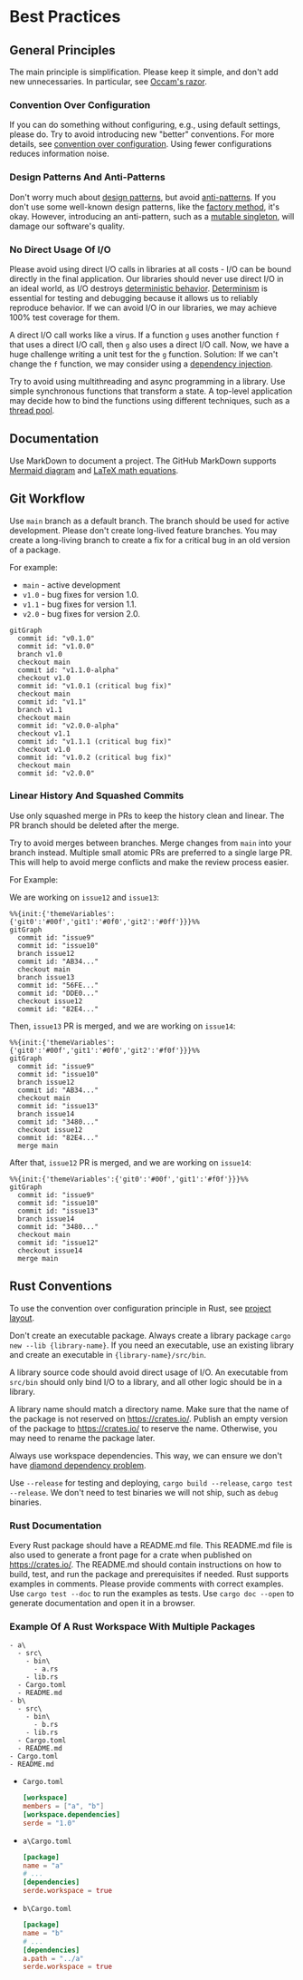 # Best Practices

## General Principles

The main principle is simplification. Please keep it simple, and don't add new unnecessaries. In particular, see [Occam's razor](https://en.wikipedia.org/wiki/Occam%27s_razor#Software_development).

### Convention Over Configuration

If you can do something without configuring, e.g., using default settings, please do. Try to avoid introducing new "better" conventions. For more details, see [convention over configuration](https://en.wikipedia.org/wiki/Convention_over_configuration). Using fewer configurations reduces information noise.

### Design Patterns And Anti-Patterns

Don't worry much about [design patterns](https://en.wikipedia.org/wiki/Software_design_pattern), but avoid [anti-patterns](https://en.wikipedia.org/wiki/Anti-pattern). If you don't use some well-known design patterns, like the [factory method](https://en.wikipedia.org/wiki/Factory_method_pattern), it's okay. However, introducing an anti-pattern, such as a [mutable singleton](https://en.wikipedia.org/wiki/Singleton_pattern#Criticism), will damage our software's quality. 

### No Direct Usage Of I/O

Please avoid using direct I/O calls in libraries at all costs - I/O can be bound directly in the final application. Our libraries should never use direct I/O in an ideal world, as I/O destroys [deterministic behavior](https://en.wikipedia.org/wiki/Deterministic_system). [Determinism](https://en.wikipedia.org/wiki/Determinism) is essential for testing and debugging because it allows us to reliably reproduce behavior. If we can avoid I/O in our libraries, we may achieve 100% test coverage for them.

A direct I/O call works like a virus. If a function `g` uses another function `f` that uses a direct I/O call, then `g` also uses a direct I/O call. Now, we have a huge challenge writing a unit test for the `g` function. Solution: If we can't change the `f` function, we may consider using a [dependency injection](https://en.wikipedia.org/wiki/Dependency_injection).

Try to avoid using multithreading and async programming in a library. Use simple synchronous functions that transform a state. A top-level application may decide how to bind the functions using different techniques, such as a [thread pool](https://en.wikipedia.org/wiki/Thread_pool). 

## Documentation

Use MarkDown to document a project. The GitHub MarkDown supports [Mermaid diagram](https://docs.github.com/en/get-started/writing-on-github/working-with-advanced-formatting/creating-diagrams) and [LaTeX math equations](https://docs.github.com/en/get-started/writing-on-github/working-with-advanced-formatting/writing-mathematical-expressions).

## Git Workflow

Use `main` branch as a default branch. The branch should be used for active development. Please don't create long-lived feature branches. You may create a long-living branch to create a fix for a critical bug in an old version of a package.

For example:
- `main` - active development
- `v1.0` - bug fixes for version 1.0.
- `v1.1` - bug fixes for version 1.1.
- `v2.0` - bug fixes for version 2.0.

```mermaid
gitGraph
  commit id: "v0.1.0"
  commit id: "v1.0.0"
  branch v1.0
  checkout main
  commit id: "v1.1.0-alpha"
  checkout v1.0
  commit id: "v1.0.1 (critical bug fix)"
  checkout main
  commit id: "v1.1"
  branch v1.1
  checkout main
  commit id: "v2.0.0-alpha"
  checkout v1.1
  commit id: "v1.1.1 (critical bug fix)"
  checkout v1.0
  commit id: "v1.0.2 (critical bug fix)"
  checkout main
  commit id: "v2.0.0"
```

### Linear History And Squashed Commits

Use only squashed merge in PRs to keep the history clean and linear. The PR branch should be deleted after the merge.

Try to avoid merges between branches. Merge changes from `main` into your branch instead. Multiple small atomic PRs are preferred to a single large PR. This will help to avoid merge conflicts and make the review process easier.

For Example:

We are working on `issue12` and `issue13`:
```mermaid
%%{init:{'themeVariables':{'git0':'#00f','git1':'#0f0','git2':'#0ff'}}}%%
gitGraph
  commit id: "issue9"
  commit id: "issue10"
  branch issue12
  commit id: "AB34..."
  checkout main
  branch issue13
  commit id: "56FE..."
  commit id: "DDE0..."
  checkout issue12
  commit id: "82E4..."
```

Then, `issue13` PR is merged, and we are working on `issue14`:
```mermaid
%%{init:{'themeVariables':{'git0':'#00f','git1':'#0f0','git2':'#f0f'}}}%%
gitGraph
  commit id: "issue9"
  commit id: "issue10"
  branch issue12
  commit id: "AB34..."
  checkout main
  commit id: "issue13"
  branch issue14
  commit id: "3480..."
  checkout issue12
  commit id: "82E4..."
  merge main
```
      
After that, `issue12` PR is merged, and we are working on `issue14`:
```mermaid
%%{init:{'themeVariables':{'git0':'#00f','git1':'#f0f'}}}%%
gitGraph
  commit id: "issue9"
  commit id: "issue10"
  commit id: "issue13"
  branch issue14
  commit id: "3480..."
  checkout main
  commit id: "issue12"
  checkout issue14
  merge main
```

## Rust Conventions

To use the convention over configuration principle in Rust, see [project layout](https://doc.rust-lang.org/cargo/guide/project-layout.html).

Don't create an executable package. Always create a library package `cargo new --lib {library-name}`. If you need an executable, use an existing library and create an executable in `{library-name}/src/bin`. 

A library source code should avoid direct usage of I/O. An executable from `src/bin` should only bind I/O to a library, and all other logic should be in a library. 

A library name should match a directory name. Make sure that the name of the package is not reserved on https://crates.io/. Publish an empty version of the package to https://crates.io/ to reserve the name. Otherwise, you may need to rename the package later.

Always use workspace dependencies. This way, we can ensure we don't have [diamond dependency problem](https://en.wikipedia.org/wiki/Dependency_hell#Problems).

Use `--release` for testing and deploying, `cargo build --release`, `cargo test --release`. We don't need to test binaries we will not ship, such as `debug` binaries.

### Rust Documentation

Every Rust package should have a README.md file. This README.md file is also used to generate a front page for a crate when published on https://crates.io/. The README.md should contain instructions on how to build, test, and run the package and prerequisites if needed. Rust supports examples in comments. Please provide comments with correct examples. Use `cargo test --doc` to run the examples as tests. Use `cargo doc --open` to generate documentation and open it in a browser.

### Example Of A Rust Workspace With Multiple Packages

```
- a\
  - src\
    - bin\
      - a.rs
    - lib.rs
  - Cargo.toml
  - README.md
- b\
  - src\
    - bin\
      - b.rs
    - lib.rs
  - Cargo.toml
  - README.md
- Cargo.toml
- README.md
```

- `Cargo.toml`
  ```toml
  [workspace]
  members = ["a", "b"]
  [workspace.dependencies]
  serde = "1.0"
  ```
- `a\Cargo.toml`
  ```toml
  [package]
  name = "a"
  # ...
  [dependencies]
  serde.workspace = true
  ```
- `b\Cargo.toml`
  ```toml
  [package]
  name = "b"
  # ...
  [dependencies]
  a.path = "../a"
  serde.workspace = true
  ```

